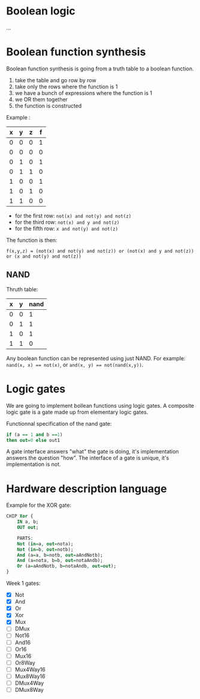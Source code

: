 # Boolean logic

...

# Boolean function synthesis

Boolean function synthesis is going from a truth table to a boolean function.

1. take the table and go row by row
2. take only the rows where the function is 1
3. we have a bunch of expressions where the function is 1
4. we OR them together
5. the function is constructed

Example :

| x | y | z | f |
| - | - | - | - |
| 0 | 0 | 0 | 1 |
| 0 | 0 | 0 | 0 |
| 0 | 1 | 0 | 1 |
| 0 | 1 | 1 | 0 |
| 1 | 0 | 0 | 1 |
| 1 | 0 | 1 | 0 |
| 1 | 1 | 0 | 0 |

* for the first row: `not(x) and not(y) and not(z)`
* for the third row: `not(x) and y and not(z)`
* for the fifth row: `x and not(y) and not(z)`

The function is then:
```
f(x,y,z) = (not(x) and not(y) and not(z)) or (not(x) and y and not(z)) or (x and not(y) and not(z))
```

## NAND

Thruth table:

| x | y | nand |
| - | - | ---- |
| 0 | 0 | 1    |
| 0 | 1 | 1    |
| 1 | 0 | 1    |
| 1 | 1 | 0    |

Any boolean function can be represented using just NAND.
For example: `nand(x, x) == not(x)`, or `and(x, y) == not(nand(x,y))`.


# Logic gates

We are going to implement bollean functions using logic gates. A composite logic gate is a gate made up from elementary logic gates.

Functionnal specification of the nand gate:

```vhdl
if (a == 1 and b ==1)
then out=0 else out1
```

A gate interface answers "what" the gate is doing, it's implementation answers the question "how". The interface of a gate is unique, it's implementation is not.

# Hardware description language

Example for the XOR gate:
```vhdl
CHIP Xor {
    IN a, b;
    OUT out;

    PARTS:
    Not (in=a, out=nota);
    Not (in=b, out=notb);
    And (a=a, b=notb, out=aAndNotb);
    And (a=nota, b=b, out=notaAndb);
    Or (a=aAndNotb, b=notaAndb, out=out);
}
```

Week 1 gates:

* [x] Not
* [x] And
* [x] Or
* [x] Xor
* [x] Mux
* [ ] DMux
* [ ] Not16
* [ ] And16
* [ ] Or16
* [ ] Mux16
* [ ] Or8Way
* [ ] Mux4Way16
* [ ] Mux8Way16
* [ ] DMux4Way
* [ ] DMux8Way
